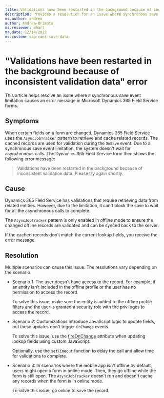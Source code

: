 ```yaml
---
title: Validations have been restarted in the background because of inconsistent validation data error
description: Provides a resolution for an issue where synchronous save event limitation causes an error message in Dynamics 365 Field Service forms.
ms.author: andreo
author: Andrea-Orimoto
ms.reviewer: mhart
ms.date: 12/14/2023
ms.custom: sap:cant-save-data
---
```

# "Validations have been restarted in the background because of inconsistent validation data" error

This article helps resolve an issue where a synchronous save event limitation causes an error message in Microsoft Dynamics 365 Field Service forms.

## Symptoms

When certain fields on a form are changed, Dynamics 365 Field Service uses the `AsyncJobTracker` pattern to retrieve and cache related records. The cached records are used for validation during the `OnSave` event. Due to a synchronous save event limitation, the system doesn't wait for asynchronous calls. The Dynamics 365 Field Service form then shows the following error message:

> Validations have been restarted in the background because of inconsistent validation data. Please try again shortly.

## Cause

Dynamics 365 Field Service has validations that require retrieving data from related entities. However, due to the limitation, it can't block the save to wait for all the asynchronous calls to complete.

The `AsyncJobTracker` pattern is only enabled in offline mode to ensure the changed offline records are validated and can be synced back to the server.

If the cached records don't match the current lookup fields, you receive the error message.

## Resolution

Multiple scenarios can cause this issue. The resolutions vary depending on the scenario.

- Scenario 1: The user doesn't have access to the record. For example, if an entity isn't included in the offline profile or the user has no permission to access the record.

  To solve this issue, make sure the entity is added to the offline profile filters and the user is granted a security role with the privileges to access the record.

- Scenario 2: Customizations introduce JavaScript logic to update fields, but these updates don't trigger `OnChange` events.

  To solve this issue, use the [fireOnChange](/powerapps/developer/model-driven-apps/clientapi/reference/attributes/fireonchange) attribute when updating lookup fields using custom JavaScript.

  Optionally, use the `setTimeout` function to delay the call and allow time for validations to complete.

- Scenario 3: In scenarios where the mobile app isn't offline by default, users might open a form in online mode. Then, they go offline while the form is still open. The `AsyncJobTracker` doesn't run and doesn't cache any records when the form is in online mode.

  To solve this issue, go online to save the record.
